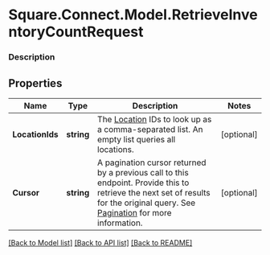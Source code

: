 # Square.Connect.Model.RetrieveInventoryCountRequest

### Description



## Properties

Name | Type | Description | Notes
------------ | ------------- | ------------- | -------------
**LocationIds** | **string** | The [Location](#type-location) IDs to look up as a comma-separated list. An empty list queries all locations. | [optional] 
**Cursor** | **string** | A pagination cursor returned by a previous call to this endpoint. Provide this to retrieve the next set of results for the original query.  See [Pagination](/basics/api101/pagination) for more information. | [optional] 



[[Back to Model list]](../README.md#documentation-for-models) [[Back to API list]](../README.md#documentation-for-api-endpoints) [[Back to README]](../README.md)

